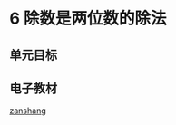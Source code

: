 # 6 除数是两位数的除法

## 单元目标


## 电子教材

<Ebook grade="xxsx4a" :pages="71" :paged="93" ></Ebook>

[zanshang](../res/zanshang.md ':include')